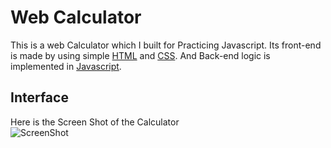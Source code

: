 # Web Calculator

This is a web Calculator which I built for Practicing Javascript. Its front-end is made by using simple [HTML](https://github.com/topics/html) and [CSS](https://github.com/topics/css). And Back-end logic is implemented in [Javascript](https://github.com/topics/javascript).

## Interface

Here is the Screen Shot of the Calculator<br>
![ScreenShot](https://https://github.com/dawoodmalhi/learning-javascript/blob/master/ScreenShot.JPG)
